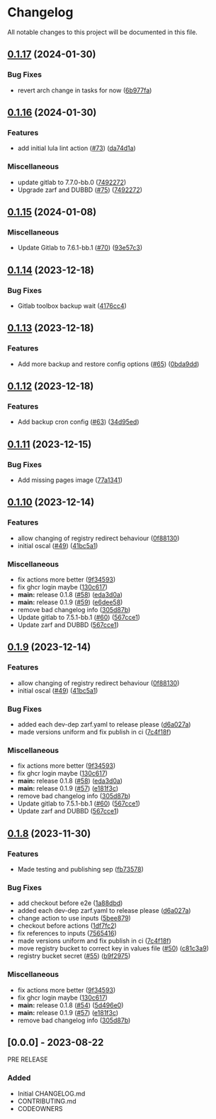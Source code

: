# Changelog

All notable changes to this project will be documented in this file.

## [0.1.17](https://github.com/defenseunicorns/uds-capability-gitlab/compare/v0.1.16...v0.1.17) (2024-01-30)


### Bug Fixes

* revert arch change in tasks for now ([6b977fa](https://github.com/defenseunicorns/uds-capability-gitlab/commit/6b977fa4c472d797e646eec5ae49347bf8f2ad57))

## [0.1.16](https://github.com/defenseunicorns/uds-capability-gitlab/compare/v0.1.15...v0.1.16) (2024-01-30)


### Features

* add initial lula lint action ([#73](https://github.com/defenseunicorns/uds-capability-gitlab/issues/73)) ([da74d1a](https://github.com/defenseunicorns/uds-capability-gitlab/commit/da74d1a240722f2d258965c730dd92eb4c447f88))


### Miscellaneous

* update gitlab to 7.7.0-bb.0 ([7492272](https://github.com/defenseunicorns/uds-capability-gitlab/commit/749227243cbf0d8500bdc257799dfe63212294bf))
* Upgrade zarf and DUBBD ([#75](https://github.com/defenseunicorns/uds-capability-gitlab/issues/75)) ([7492272](https://github.com/defenseunicorns/uds-capability-gitlab/commit/749227243cbf0d8500bdc257799dfe63212294bf))

## [0.1.15](https://github.com/defenseunicorns/uds-capability-gitlab/compare/v0.1.14...v0.1.15) (2024-01-08)


### Miscellaneous

* Update Gitlab to 7.6.1-bb.1 ([#70](https://github.com/defenseunicorns/uds-capability-gitlab/issues/70)) ([93e57c3](https://github.com/defenseunicorns/uds-capability-gitlab/commit/93e57c35c3055213abb08d701acb4fcd52c92901))

## [0.1.14](https://github.com/defenseunicorns/uds-capability-gitlab/compare/v0.1.13...v0.1.14) (2023-12-18)


### Bug Fixes

* Gitlab toolbox backup wait ([4176cc4](https://github.com/defenseunicorns/uds-capability-gitlab/commit/4176cc483ef39e15d237c6d07514121efccf8e73))

## [0.1.13](https://github.com/defenseunicorns/uds-capability-gitlab/compare/v0.1.12...v0.1.13) (2023-12-18)


### Features

* Add more backup and restore config options ([#65](https://github.com/defenseunicorns/uds-capability-gitlab/issues/65)) ([0bda9dd](https://github.com/defenseunicorns/uds-capability-gitlab/commit/0bda9dd543727f19d943535712147b8fc34dbc78))

## [0.1.12](https://github.com/defenseunicorns/uds-capability-gitlab/compare/v0.1.11...v0.1.12) (2023-12-18)


### Features

* Add backup cron config ([#63](https://github.com/defenseunicorns/uds-capability-gitlab/issues/63)) ([34d95ed](https://github.com/defenseunicorns/uds-capability-gitlab/commit/34d95edf2cc414275fa58a7fcb8add8df35da388))

## [0.1.11](https://github.com/defenseunicorns/uds-capability-gitlab/compare/v0.1.10...v0.1.11) (2023-12-15)


### Bug Fixes

* Add missing pages image ([77a1341](https://github.com/defenseunicorns/uds-capability-gitlab/commit/77a1341e0d5a198ae2207e9aa2b0d39d26a21c4b))

## [0.1.10](https://github.com/defenseunicorns/uds-capability-gitlab/compare/v0.1.9...v0.1.10) (2023-12-14)


### Features

* allow changing of registry redirect behaviour ([0f88130](https://github.com/defenseunicorns/uds-capability-gitlab/commit/0f8813082b78c57343a0774ccc29b108732dd2bf))
* initial oscal ([#49](https://github.com/defenseunicorns/uds-capability-gitlab/issues/49)) ([41bc5a1](https://github.com/defenseunicorns/uds-capability-gitlab/commit/41bc5a15460644b7f2ecb6fcd801f3e2fcab7f99))


### Miscellaneous

* fix actions more better ([9f34593](https://github.com/defenseunicorns/uds-capability-gitlab/commit/9f34593168f5c73610fec52d8f45cb918b78ba69))
* fix ghcr login maybe ([130c617](https://github.com/defenseunicorns/uds-capability-gitlab/commit/130c61786e54668dcfa527081631867805245184))
* **main:** release 0.1.8 ([#58](https://github.com/defenseunicorns/uds-capability-gitlab/issues/58)) ([eda3d0a](https://github.com/defenseunicorns/uds-capability-gitlab/commit/eda3d0a1b9aa5f80f7e9b637809cf4288e7bbb78))
* **main:** release 0.1.9 ([#59](https://github.com/defenseunicorns/uds-capability-gitlab/issues/59)) ([e6dee58](https://github.com/defenseunicorns/uds-capability-gitlab/commit/e6dee5810938a925e01a322c43694cb9b969b1b7))
* remove bad changelog info ([305d87b](https://github.com/defenseunicorns/uds-capability-gitlab/commit/305d87b2ba01c3176879e1f20c43ef48bed03da3))
* Update gitlab to 7.5.1-bb.1 ([#60](https://github.com/defenseunicorns/uds-capability-gitlab/issues/60)) ([567cce1](https://github.com/defenseunicorns/uds-capability-gitlab/commit/567cce1e4f8b700937395eb2aeefbfc9ecdfc838))
* Update zarf and DUBBD ([567cce1](https://github.com/defenseunicorns/uds-capability-gitlab/commit/567cce1e4f8b700937395eb2aeefbfc9ecdfc838))

## [0.1.9](https://github.com/defenseunicorns/uds-capability-gitlab/compare/v0.1.8...v0.1.9) (2023-12-14)


### Features

* allow changing of registry redirect behaviour ([0f88130](https://github.com/defenseunicorns/uds-capability-gitlab/commit/0f8813082b78c57343a0774ccc29b108732dd2bf))
* initial oscal ([#49](https://github.com/defenseunicorns/uds-capability-gitlab/issues/49)) ([41bc5a1](https://github.com/defenseunicorns/uds-capability-gitlab/commit/41bc5a15460644b7f2ecb6fcd801f3e2fcab7f99))


### Bug Fixes

* added each dev-dep zarf.yaml to release please ([d6a027a](https://github.com/defenseunicorns/uds-capability-gitlab/commit/d6a027a1e62d8665d33da79bc9ba7d6b3606e5cf))
* made versions uniform and fix publish in ci ([7c4f18f](https://github.com/defenseunicorns/uds-capability-gitlab/commit/7c4f18fbe076c62a45e693c0348820fa9bcd2c98))


### Miscellaneous

* fix actions more better ([9f34593](https://github.com/defenseunicorns/uds-capability-gitlab/commit/9f34593168f5c73610fec52d8f45cb918b78ba69))
* fix ghcr login maybe ([130c617](https://github.com/defenseunicorns/uds-capability-gitlab/commit/130c61786e54668dcfa527081631867805245184))
* **main:** release 0.1.8 ([#58](https://github.com/defenseunicorns/uds-capability-gitlab/issues/58)) ([eda3d0a](https://github.com/defenseunicorns/uds-capability-gitlab/commit/eda3d0a1b9aa5f80f7e9b637809cf4288e7bbb78))
* **main:** release 0.1.9 ([#57](https://github.com/defenseunicorns/uds-capability-gitlab/issues/57)) ([e181f3c](https://github.com/defenseunicorns/uds-capability-gitlab/commit/e181f3c3ba8f067552c07c1f7908f00d4d7fa6c6))
* remove bad changelog info ([305d87b](https://github.com/defenseunicorns/uds-capability-gitlab/commit/305d87b2ba01c3176879e1f20c43ef48bed03da3))
* Update gitlab to 7.5.1-bb.1 ([#60](https://github.com/defenseunicorns/uds-capability-gitlab/issues/60)) ([567cce1](https://github.com/defenseunicorns/uds-capability-gitlab/commit/567cce1e4f8b700937395eb2aeefbfc9ecdfc838))
* Update zarf and DUBBD ([567cce1](https://github.com/defenseunicorns/uds-capability-gitlab/commit/567cce1e4f8b700937395eb2aeefbfc9ecdfc838))

## [0.1.8](https://github.com/defenseunicorns/uds-capability-gitlab/compare/v0.1.7...v0.1.8) (2023-11-30)


### Features

* Made testing and publishing sep ([fb73578](https://github.com/defenseunicorns/uds-capability-gitlab/commit/fb735781f0941c9e4b926ec013078e2ed3849833))


### Bug Fixes

* add checkout before e2e ([1a88dbd](https://github.com/defenseunicorns/uds-capability-gitlab/commit/1a88dbdd48f7f38c822b6f99b372e6ff084b40a9))
* added each dev-dep zarf.yaml to release please ([d6a027a](https://github.com/defenseunicorns/uds-capability-gitlab/commit/d6a027a1e62d8665d33da79bc9ba7d6b3606e5cf))
* change action to use inputs ([5bee879](https://github.com/defenseunicorns/uds-capability-gitlab/commit/5bee8798e9c9795e284fb0622bdde6bf33989545))
* checkout before actions ([1df7fc2](https://github.com/defenseunicorns/uds-capability-gitlab/commit/1df7fc2dfd83493e354a1ad4edb45c32bfc04f60))
* fix references to inputs ([7565416](https://github.com/defenseunicorns/uds-capability-gitlab/commit/7565416e020694e780e7b5473f94cbdaccce3585))
* made versions uniform and fix publish in ci ([7c4f18f](https://github.com/defenseunicorns/uds-capability-gitlab/commit/7c4f18fbe076c62a45e693c0348820fa9bcd2c98))
* move registry bucket to correct key in values file ([#50](https://github.com/defenseunicorns/uds-capability-gitlab/issues/50)) ([c81c3a9](https://github.com/defenseunicorns/uds-capability-gitlab/commit/c81c3a935208072680258a3f3e7d67df6db13ed4))
* registry bucket secret ([#55](https://github.com/defenseunicorns/uds-capability-gitlab/issues/55)) ([b9f2975](https://github.com/defenseunicorns/uds-capability-gitlab/commit/b9f297549a01e50cadf8d8bb95075710433259c8))


### Miscellaneous

* fix actions more better ([9f34593](https://github.com/defenseunicorns/uds-capability-gitlab/commit/9f34593168f5c73610fec52d8f45cb918b78ba69))
* fix ghcr login maybe ([130c617](https://github.com/defenseunicorns/uds-capability-gitlab/commit/130c61786e54668dcfa527081631867805245184))
* **main:** release 0.1.8 ([#54](https://github.com/defenseunicorns/uds-capability-gitlab/issues/54)) ([5d496e0](https://github.com/defenseunicorns/uds-capability-gitlab/commit/5d496e00bf70c4ea1f4892cbc61102fe7a92012a))
* **main:** release 0.1.9 ([#57](https://github.com/defenseunicorns/uds-capability-gitlab/issues/57)) ([e181f3c](https://github.com/defenseunicorns/uds-capability-gitlab/commit/e181f3c3ba8f067552c07c1f7908f00d4d7fa6c6))
* remove bad changelog info ([305d87b](https://github.com/defenseunicorns/uds-capability-gitlab/commit/305d87b2ba01c3176879e1f20c43ef48bed03da3))

## [0.0.0] - 2023-08-22
PRE RELEASE

### Added
- Initial CHANGELOG.md
- CONTRIBUTING.md
- CODEOWNERS
